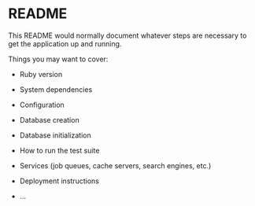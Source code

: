 # README

This README would normally document whatever steps are necessary to get the
application up and running.

Things you may want to cover:  

* Ruby version

* System dependencies

* Configuration

* Database creation

* Database initialization

* How to run the test suite

* Services (job queues, cache servers, search engines, etc.)

* Deployment instructions

* ...
